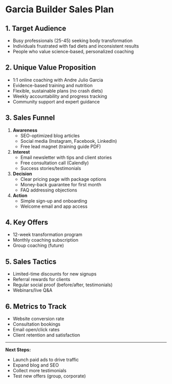 # Garcia Builder Sales Plan

## 1. Target Audience
- Busy professionals (25-45) seeking body transformation
- Individuals frustrated with fad diets and inconsistent results
- People who value science-based, personalized coaching

## 2. Unique Value Proposition
- 1:1 online coaching with Andre Julio Garcia
- Evidence-based training and nutrition
- Flexible, sustainable plans (no crash diets)
- Weekly accountability and progress tracking
- Community support and expert guidance

## 3. Sales Funnel
1. **Awareness**
   - SEO-optimized blog articles
   - Social media (Instagram, Facebook, LinkedIn)
   - Free lead magnet (training guide PDF)
2. **Interest**
   - Email newsletter with tips and client stories
   - Free consultation call (Calendly)
   - Success stories/testimonials
3. **Decision**
   - Clear pricing page with package options
   - Money-back guarantee for first month
   - FAQ addressing objections
4. **Action**
   - Simple sign-up and onboarding
   - Welcome email and app access

## 4. Key Offers
- 12-week transformation program
- Monthly coaching subscription
- Group coaching (future)

## 5. Sales Tactics
- Limited-time discounts for new signups
- Referral rewards for clients
- Regular social proof (before/after, testimonials)
- Webinars/live Q&A

## 6. Metrics to Track
- Website conversion rate
- Consultation bookings
- Email open/click rates
- Client retention and satisfaction

---

**Next Steps:**
- Launch paid ads to drive traffic
- Expand blog and SEO
- Collect more testimonials
- Test new offers (group, corporate)
